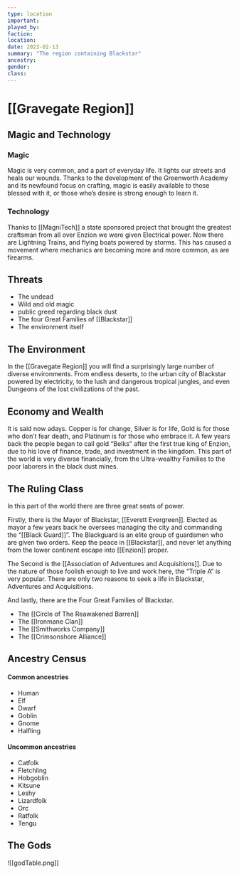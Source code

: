 ```yaml
---
type: location
important:
played_by:
faction:
location: 
date: 2023-02-13
summary: "The region containing Blackstar"
ancestry: 
gender: 
class: 
---
```

# [[Gravegate Region]]

## Magic and Technology
### Magic
Magic is very common, and a part of everyday life. It lights our streets and heals our wounds. Thanks to the development of the Greenworth Academy and its newfound focus on crafting, magic is easily available to those blessed with it, or those who’s desire is strong enough to learn it.

### Technology
Thanks to [[MagniTech]] a state sponsored project that brought the greatest craftsman from all over Enzion we were given Electrical power. Now there are Lightning Trains, and flying boats powered by storms. This has caused a movement where mechanics are becoming more and more common, as are firearms.

## Threats
- The undead
- Wild and old magic
- public greed regarding black dust
- The four Great Families of [[Blackstar]]
- The environment itself

## The Environment
In the [[Gravegate Region]] you will find a surprisingly large number of diverse environments. From endless deserts, to the urban city of Blackstar powered by electricity, to the lush and dangerous tropical jungles, and even Dungeons of the lost civilizations of the past.

## Economy and Wealth
It is said now adays. Copper is for change, Silver is for life, Gold is for those who don’t fear death, and Platinum is for those who embrace it.
A few years back the people began to call gold “Belks” after the first true king of Enzion, due to his love of finance, trade, and investment in the kingdom.
This part of the world is very diverse financially, from the Ultra-wealthy Families to the poor laborers in the black dust mines.

## The Ruling Class
In this part of the world there are three great seats of power.

Firstly, there is the Mayor of Blackstar, [[Everett Evergreen]]. Elected as mayor a few years back he oversees managing the city and commanding the “[[Black Guard]]”. The Blackguard is an elite group of guardsmen who are given two orders. Keep the peace in [[Blackstar]], and never let anything from the lower continent escape into [[Enzion]] proper.

The Second is the [[Association of Adventures and Acquisitions]]. Due to the nature of those foolish enough to live and work here, the “Triple A” is very popular. There are only two reasons to seek a life in Blackstar, Adventures and Acquisitions.

And lastly, there are the Four Great Families of Blackstar.

- The [[Circle of The Reawakened Barren]]
- The [[Ironmane Clan]]
- The [[Smithworks Company]]  
- The [[Crimsonshore Alliance]]

## Ancestry Census
#### Common ancestries
- Human
- Elf
- Dwarf
- Goblin
- Gnome
- Halfling

#### Uncommon ancestries
- Catfolk
- Fletchling
- Hobgoblin
- Kitsune
- Leshy
- Lizardfolk
- Orc
- Ratfolk
- Tengu

## The Gods
![[godTable.png]]